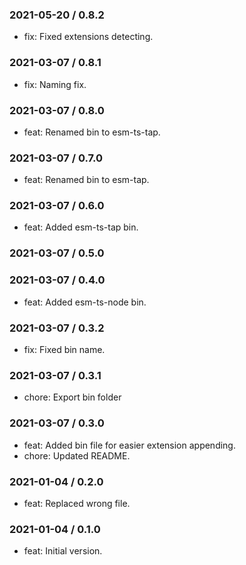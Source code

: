 ### 2021-05-20 / 0.8.2

- fix: Fixed extensions detecting.

### 2021-03-07 / 0.8.1

- fix: Naming fix.

### 2021-03-07 / 0.8.0

- feat: Renamed bin to esm-ts-tap.

### 2021-03-07 / 0.7.0

- feat: Renamed bin to esm-tap.

### 2021-03-07 / 0.6.0

- feat: Added esm-ts-tap bin.

### 2021-03-07 / 0.5.0


### 2021-03-07 / 0.4.0

- feat: Added esm-ts-node bin.

### 2021-03-07 / 0.3.2

- fix: Fixed bin name.

### 2021-03-07 / 0.3.1

- chore: Export bin folder

### 2021-03-07 / 0.3.0

- feat: Added bin file for easier extension appending.
- chore: Updated README.

### 2021-01-04 / 0.2.0

- feat: Replaced wrong file.

### 2021-01-04 / 0.1.0

- feat: Initial version.
